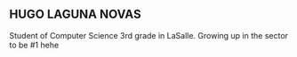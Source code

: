 ## HUGO LAGUNA NOVAS

Student of Computer Science 3rd grade in LaSalle.
Growing up in the sector to be #1 hehe
